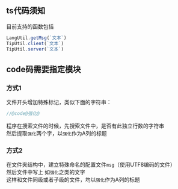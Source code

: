 ## ts代码须知
目前支持的函数包括
```ts
LangUtil.getMsg(`文本`)  
TipUtil.client(`文本`)
TipUtil.server(`文本`)
```

## code码需要指定模块
### 方式1
文件开头增加特殊标记，类似下面的字符串：
```ts
//@code@强化@
```
程序在搜索文件的时候，先搜索文件中，是否有此独立行数的字符串  
然后提取`强化`两个字，以`强化`作为A列的标题
 
### 方式2
在文件夹结构中，建立特殊命名的配置文件`msg`（使用UTF8编码的文件）  
然后文件中写上 如`强化`之类的文字  
这样和文件同级或者子级的文件，均以`强化`作为A列的标题
